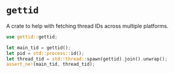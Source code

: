 # `gettid`

A crate to help with fetching thread IDs across multiple platforms.

```rust
use gettid::gettid;

let main_tid = gettid();
let pid = std::process::id();
let thread_tid = std::thread::spawn(gettid).join().unwrap();
assert_ne!(main_tid, thread_tid);
```
